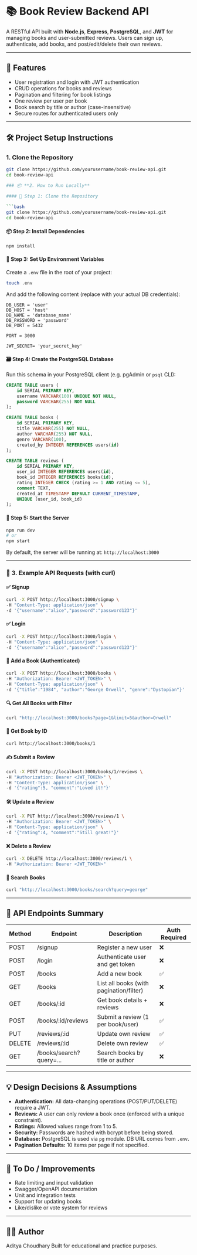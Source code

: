 # 📚 Book Review Backend API

A RESTful API built with **Node.js**, **Express**, **PostgreSQL**, and **JWT** for managing books and user-submitted reviews. Users can sign up, authenticate, add books, and post/edit/delete their own reviews.

---

## 🚀 Features

- User registration and login with JWT authentication
- CRUD operations for books and reviews
- Pagination and filtering for book listings
- One review per user per book
- Book search by title or author (case-insensitive)
- Secure routes for authenticated users only

---

## 🛠️ Project Setup Instructions

### 1. Clone the Repository

```bash
git clone https://github.com/yourusername/book-review-api.git
cd book-review-api

### 📦 **2. How to Run Locally**

#### 🔧 Step 1: Clone the Repository

```bash
git clone https://github.com/yourusername/book-review-api.git
cd book-review-api
```

#### 📦 Step 2: Install Dependencies

```bash
npm install
```

#### 🔑 Step 3: Set Up Environment Variables

Create a `.env` file in the root of your project:

```bash
touch .env
```

And add the following content (replace with your actual DB credentials):

```env
DB_USER = 'user'
DB_HOST = 'host'
DB_NAME = 'database_name'
DB_PASSWORD = 'password'
DB_PORT = 5432

PORT = 3000

JWT_SECRET= 'your_secret_key'
```

#### 🗃️ Step 4: Create the PostgreSQL Database

Run this schema in your PostgreSQL client (e.g. pgAdmin or `psql` CLI):

```sql
CREATE TABLE users (
    id SERIAL PRIMARY KEY,
    username VARCHAR(100) UNIQUE NOT NULL,
    password VARCHAR(255) NOT NULL
);

CREATE TABLE books (
    id SERIAL PRIMARY KEY,
    title VARCHAR(255) NOT NULL,
    author VARCHAR(255) NOT NULL,
    genre VARCHAR(100),
    created_by INTEGER REFERENCES users(id)
);

CREATE TABLE reviews (
    id SERIAL PRIMARY KEY,
    user_id INTEGER REFERENCES users(id),
    book_id INTEGER REFERENCES books(id),
    rating INTEGER CHECK (rating >= 1 AND rating <= 5),
    comment TEXT,
    created_at TIMESTAMP DEFAULT CURRENT_TIMESTAMP,
    UNIQUE (user_id, book_id)
);
```

#### 🚀 Step 5: Start the Server

```bash
npm run dev
# or
npm start
```

By default, the server will be running at:
`http://localhost:3000`

---

### 📮 **3. Example API Requests (with curl)**

#### ✅ Signup

```bash
curl -X POST http://localhost:3000/signup \
-H "Content-Type: application/json" \
-d '{"username":"alice","password":"password123"}'
```

#### ✅ Login

```bash
curl -X POST http://localhost:3000/login \
-H "Content-Type: application/json" \
-d '{"username":"alice","password":"password123"}'
```

#### 📘 Add a Book (Authenticated)

```bash
curl -X POST http://localhost:3000/books \
-H "Authorization: Bearer <JWT_TOKEN>" \
-H "Content-Type: application/json" \
-d '{"title":"1984", "author":"George Orwell", "genre":"Dystopian"}'
```

#### 🔍 Get All Books with Filter

```bash
curl "http://localhost:3000/books?page=1&limit=5&author=Orwell"
```

#### 📖 Get Book by ID

```bash
curl http://localhost:3000/books/1
```

#### ✍️ Submit a Review

```bash
curl -X POST http://localhost:3000/books/1/reviews \
-H "Authorization: Bearer <JWT_TOKEN>" \
-H "Content-Type: application/json" \
-d '{"rating":5, "comment":"Loved it!"}'
```

#### 🛠️ Update a Review

```bash
curl -X PUT http://localhost:3000/reviews/1 \
-H "Authorization: Bearer <JWT_TOKEN>" \
-H "Content-Type: application/json" \
-d '{"rating":4, "comment":"Still great!"}'
```

#### ❌ Delete a Review

```bash
curl -X DELETE http://localhost:3000/reviews/1 \
-H "Authorization: Bearer <JWT_TOKEN>"
```

#### 🔎 Search Books

```bash
curl "http://localhost:3000/books/search?query=george"
```

---

## 🧱 API Endpoints Summary

| Method | Endpoint                | Description                             | Auth Required |
| ------ | ----------------------- | --------------------------------------- | ------------- |
| POST   | /signup                 | Register a new user                     | ❌             |
| POST   | /login                  | Authenticate user and get token         | ❌             |
| POST   | /books                  | Add a new book                          | ✅             |
| GET    | /books                  | List all books (with pagination/filter) | ❌             |
| GET    | /books/\:id             | Get book details + reviews              | ❌             |
| POST   | /books/\:id/reviews     | Submit a review (1 per book/user)       | ✅             |
| PUT    | /reviews/\:id           | Update own review                       | ✅             |
| DELETE | /reviews/\:id           | Delete own review                       | ✅             |
| GET    | /books/search?query=... | Search books by title or author         | ❌             |

---


## 💡 Design Decisions & Assumptions

* **Authentication:** All data-changing operations (POST/PUT/DELETE) require a JWT.
* **Reviews:** A user can only review a book once (enforced with a unique constraint).
* **Ratings:** Allowed values range from 1 to 5.
* **Security:** Passwords are hashed with bcrypt before being stored.
* **Database:** PostgreSQL is used via `pg` module. DB URL comes from `.env`.
* **Pagination Defaults:** 10 items per page if not specified.

---

## 📌 To Do / Improvements

* Rate limiting and input validation
* Swagger/OpenAPI documentation
* Unit and integration tests
* Support for updating books
* Like/dislike or vote system for reviews

---

## 👨‍💻 Author

Aditya Choudhary
Built for educational and practice purposes.


